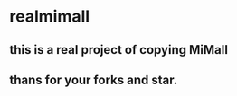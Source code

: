 <!--
 * @Author: Pythonista Wong
 * @Date: 2020-07-06 10:24:45
 * @LastEditTime: 2020-07-06 10:27:54
 * @LastEditors: Please set LastEditors
 * @Description: In User Settings Edit
 * @FilePath: /realmimall/README.md
-->
# realmimall

## this is a real project of copying MiMall

## thans for your forks and star.